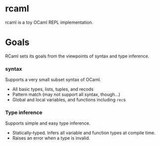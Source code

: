 # rcaml
rcaml is a toy OCaml REPL implementation.

# Goals
RCaml sets its goals from the viewpoints of syntax and type inference.

### syntax
Supports a very small subset syntax of OCaml.

- All basic types, lists, tuples, and recods
- Pattern match (may not support all syntax, though...)
- Global and local variables, and functions including `rec`s

### Type inference
Supports simple and easy type inference.

- Statically-typed. Infers all variable and function types at compile time.
- Raises an error when a type is invalid.
